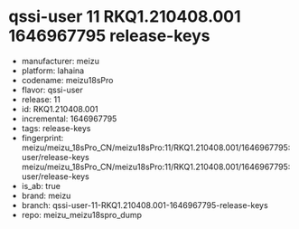 # qssi-user 11 RKQ1.210408.001 1646967795 release-keys
- manufacturer: meizu
- platform: lahaina
- codename: meizu18sPro
- flavor: qssi-user
- release: 11
- id: RKQ1.210408.001
- incremental: 1646967795
- tags: release-keys
- fingerprint: meizu/meizu_18sPro_CN/meizu18sPro:11/RKQ1.210408.001/1646967795:user/release-keys
meizu/meizu_18sPro_CN/meizu18sPro:11/RKQ1.210408.001/1646967795:user/release-keys
- is_ab: true
- brand: meizu
- branch: qssi-user-11-RKQ1.210408.001-1646967795-release-keys
- repo: meizu_meizu18spro_dump
